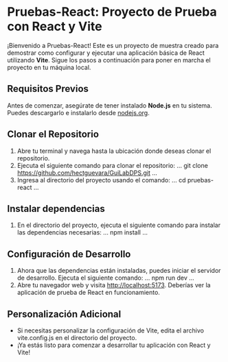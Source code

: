# Pruebas-React: Proyecto de Prueba con React y Vite
¡Bienvenido a Pruebas-React! Este es un proyecto de muestra creado para demostrar como configurar y ejecutar una aplicación básica de React utilizando **Vite**. Sigue los pasos a continuación para poner en marcha el proyecto en tu máquina local.

## Requisitos Previos
Antes de comenzar, asegúrate de tener instalado **Node.js** en tu sistema. Puedes descargarlo e instalarlo desde [nodejs.org](https://node.js.org/).

## Clonar el Repositorio
1. Abre tu terminal y navega hasta la ubicación donde deseas clonar el repositorio.
2. Ejecuta el siguiente comando para clonar el repositorio:
...
git clone https://github.com/hectguevara/GuiLabDPS.git
...
3. Ingresa al directorio del proyecto usando el comando:
...
cd pruebas-react
...

## Instalar dependencias
1. En el directorio del proyecto, ejecuta el siguiente comando para instalar las dependencias necesarias:
...
npm install
...

## Configuración de Desarrollo
1. Ahora que las dependencias están instaladas, puedes iniciar el servidor de desarrollo. Ejecuta el siguiente comando:
...
npm run dev
...
2. Abre tu navegador web y visita [http://localhost:5173](http://localhost:5173).
Deberías ver la aplicación de prueba de React en funcionamiento.

## Personalización Adicional
- Si necesitas personalizar la configuración de Vite, edita el archivo vite.config.js en el directorio del proyecto.
- ¡Ya estás listo para comenzar a desarrollar tu aplicación con React y Vite!
